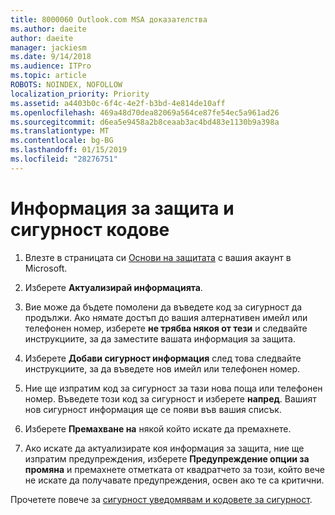 ```yaml
---
title: 8000060 Outlook.com MSA доказателства
ms.author: daeite
author: daeite
manager: jackiesm
ms.date: 9/14/2018
ms.audience: ITPro
ms.topic: article
ROBOTS: NOINDEX, NOFOLLOW
localization_priority: Priority
ms.assetid: a4403b0c-6f4c-4e2f-b3bd-4e814de10aff
ms.openlocfilehash: 469a48d70dea82069a564ce87fe54ec5a961ad26
ms.sourcegitcommit: d6ea5e9458a2b8ceaab3ac4bd483e1130b9a398a
ms.translationtype: MT
ms.contentlocale: bg-BG
ms.lasthandoff: 01/15/2019
ms.locfileid: "28276751"
---
```

# <a name="security-info-and-security-codes"></a>Информация за защита и сигурност кодове

1. Влезте в страницата си [Основи на защитата](https://account.microsoft.com/security) с вашия акаунт в Microsoft. 
    
2. Изберете **Актуализирай информацията**. 
    
3. Вие може да бъдете помолени да въведете код за сигурност да продължи. Ако нямате достъп до вашия алтернативен имейл или телефонен номер, изберете **не трябва някоя от тези** и следвайте инструкциите, за да заместите вашата информация за защита. 
    
4. Изберете **Добави сигурност информация** след това следвайте инструкциите, за да въведете нов имейл или телефонен номер. 
    
5. Ние ще изпратим код за сигурност за тази нова поща или телефонен номер. Въведете този код за сигурност и изберете **напред**. Вашият нов сигурност информация ще се появи във вашия списък. 
    
6. Изберете **Премахване на** някой който искате да премахнете. 
    
7. Ако искате да актуализирате коя информация за защита, ние ще изпратим предупреждения, изберете **Предупреждение опции за промяна** и премахнете отметката от квадратчето за този, който вече не искате да получавате предупреждения, освен ако те са критични. 
    
Прочетете повече за [сигурност уведомявам и кодовете за сигурност](https://support.microsoft.com/help/12428/).
  

